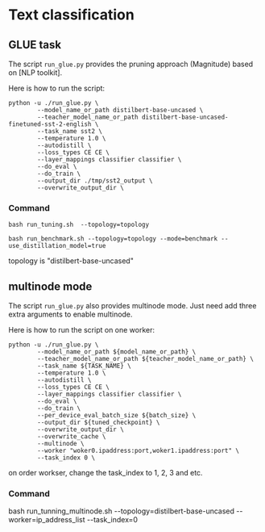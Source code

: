 # Text classification

## GLUE task

The script `run_glue.py` provides the pruning approach (Magnitude) based on [NLP toolkit].

Here is how to run the script:
 
```
python -u ./run_glue.py \
        --model_name_or_path distilbert-base-uncased \
        --teacher_model_name_or_path distilbert-base-uncased-finetuned-sst-2-english \
        --task_name sst2 \
        --temperature 1.0 \
        --autodistill \
        --loss_types CE CE \
        --layer_mappings classifier classifier \
        --do_eval \
        --do_train \
        --output_dir ./tmp/sst2_output \
        --overwrite_output_dir \
```

### Command

```
bash run_tuning.sh  --topology=topology
```

```
bash run_benchmark.sh --topology=topology --mode=benchmark --use_distillation_model=true
```
topology is "distilbert-base-uncased"

## multinode mode

The script `run_glue.py` also provides multinode mode. Just need add three extra arguments to enable multinode.

Here is how to run the script on one worker:
```
python -u ./run_glue.py \
        --model_name_or_path ${model_name_or_path} \
        --teacher_model_name_or_path ${teacher_model_name_or_path} \
        --task_name ${TASK_NAME} \
        --temperature 1.0 \
        --autodistill \
        --loss_types CE CE \
        --layer_mappings classifier classifier \
        --do_eval \
        --do_train \
        --per_device_eval_batch_size ${batch_size} \
        --output_dir ${tuned_checkpoint} \
        --overwrite_output_dir \
        --overwrite_cache \
        --multinode \
        --worker "woker0.ipaddress:port,woker1.ipaddress:port" \
        --task_index 0 \
```
on order workser, change the task_index to 1, 2, 3 and etc.

### Command
bash run_tunning_multinode.sh  --topology=distilbert-base-uncased --worker=ip_address_list --task_index=0